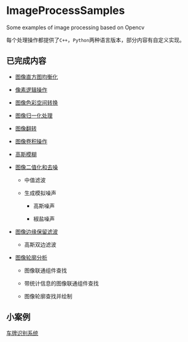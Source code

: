 # ImageProcessSamples    

Some examples of image processing based on Opencv    

每个处理操作都提供了`C++`，`Python`两种语言版本，部分内容有自定义实现。      



## 已完成内容    

* [图像直方图均衡化](./Histogram/README.md)       

* [像素逻辑操作](./LogicalOperation/README.md)     

* [图像色彩空间转换](./CvtColorSpace/README.md)           

* [图像归一化处理](./Normalize/README.md)         

* [图像翻转]()   

* [图像卷积操作](./Convolution/README.md)     

* [高斯模糊](./GuassianBlur/README.md)     

* [图像二值化和去噪](./BinarizationAndDenoising/README.md)    

    * 中值滤波    

    * 生成模拟噪声     

        * 高斯噪声   

        * 椒盐噪声      

* [图像边缘保留滤波](./EdgeReservedFilter/README.md)   
    * 高斯双边滤波     

* [图像轮廓分析](./ContourAnalysis/README.md)  

    * 图像联通组件查找     

    * 带统计信息的图像联通组件查找   

    * 图像轮廓查找并绘制    



## 小案例        

[车牌识别系统]()


